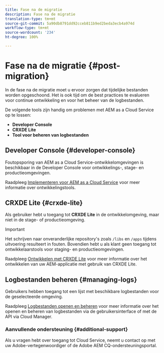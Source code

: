 ```yaml
---
title: Fase na de migratie
description: Fase na de migratie
translation-type: tm+mt
source-git-commit: 5a90db8791dd92cceb811b9ed2beda3ecb4a974d
workflow-type: tm+mt
source-wordcount: '234'
ht-degree: 100%

---
```



# Fase na de migratie {#post-migration}

In de fase na de migratie moet u ervoor zorgen dat tijdelijke bestanden worden opgeschoond. Het is ook tijd om de best practices te evalueren voor continue ontwikkeling en voor het beheer van de logbestanden.

De volgende tools zijn handig om problemen met AEM as a Cloud Service op te lossen:

* **Developer Console**
* **CRXDE Lite**
* **Tool voor beheren van logbestanden**


## Developer Console {#developer-console}

Foutopsporing van AEM as a Cloud Service-ontwikkelomgevingen is beschikbaar in de Developer Console voor ontwikkelings-, stage- en productieomgevingen.

Raadpleeg [Implementeren voor AEM as a Cloud Service](https://docs.adobe.com/content/help/en/experience-manager-cloud-service/implementing/developing/development-guidelines.html#aem-as-a-cloud-service-development-tools) voor meer informatie over ontwikkelingstools.

## CRXDE Lite {#crxde-lite}

Als gebruiker hebt u toegang tot **CRXDE Lite** in de ontwikkelomgeving, maar niet in de stage- of productieomgeving.

>[!IMPORTANT]
>Het schrijven naar onveranderlijke repository&#39;s zoals `/libs` en `/apps` tijdens uitvoering resulteert in fouten. Bovendien hebt u als klant geen toegang tot ontwikkelaarstools voor staging- en productieomgevingen.

Raadpleeg [Ontwikkelen met CRXDE Lite](https://docs.adobe.com/help/en/experience-manager-65/developing/devtools/developing-with-crxde-lite.html) voor meer informatie over het ontwikkelen van uw AEM-applicatie met gebruik van CRXDE Lite.

## Logbestanden beheren {#managing-logs}

Gebruikers hebben toegang tot een lijst met beschikbare logbestanden voor de geselecteerde omgeving.

Raadpleeg [Logbestanden openen en beheren](https://docs.adobe.com/content/help/en/experience-manager-cloud-service/implementing/using-cloud-manager/manage-logs.html) voor meer informatie over het openen en beheren van logbestanden via de gebruikersinterface of met de API via Cloud Manager.

### Aanvullende ondersteuning {#additional-support}

Als u vragen hebt over toegang tot Cloud Service, neemt u contact op met uw Adobe-vertegenwoordiger of de Adobe AEM CQ-ondersteuningsportal.
